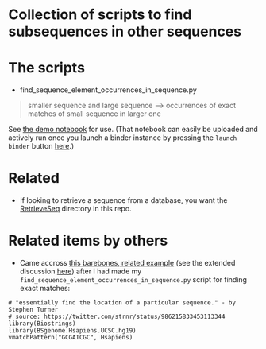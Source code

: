 # Collection of scripts to find subsequences in other sequences

# The scripts

* find_sequence_element_occurrences_in_sequence.py
> smaller sequence and large sequence --> occurrences of exact matches of small sequence in larger one

See [the demo notebook](https://nbviewer.jupyter.org/github/fomightez/sequencework/blob/master/FindSequence/demo%20find_sequence_element_occurrences_in_sequence%20script.ipynb) for use. (That notebook can easily be uploaded and actively run once you launch a binder instance by pressing the `launch binder` button [here](https://github.com/fomightez/qgrid-notebooks).)




# Related

- If looking to retrieve a sequence from a database, you want the [RetrieveSeq](https://github.com/fomightez/sequencework/tree/master/RetrieveSeq) directory in this repo.

# Related items by others

- Came accross [this barebones, related example](https://twitter.com/strnr/status/986215833453113344) (see the extended discussion [here](https://twitter.com/strnr/status/986167127941042177)) after I had made my `find_sequence_element_occurrences_in_sequence.py` script for finding exact matches:

```
# "essentially find the location of a particular sequence." - by Stephen Turner
# source: https://twitter.com/strnr/status/986215833453113344
library(Biostrings)
library(BSgenome.Hsapiens.UCSC.hg19)
vmatchPattern("GCGATCGC", Hsapiens)
```
